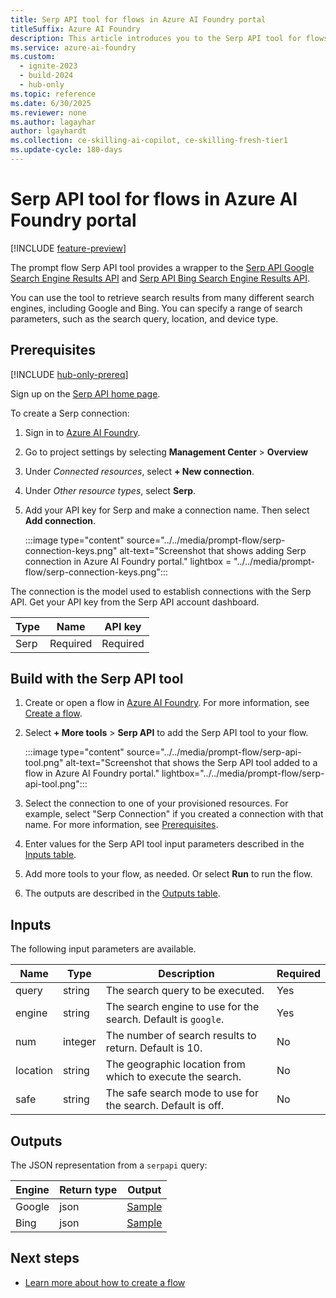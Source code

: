 ```yaml
---
title: Serp API tool for flows in Azure AI Foundry portal
titleSuffix: Azure AI Foundry
description: This article introduces you to the Serp API tool for flows in Azure AI Foundry portal.
ms.service: azure-ai-foundry
ms.custom:
  - ignite-2023
  - build-2024
  - hub-only
ms.topic: reference
ms.date: 6/30/2025
ms.reviewer: none
ms.author: lagayhar
author: lgayhardt
ms.collection: ce-skilling-ai-copilot, ce-skilling-fresh-tier1
ms.update-cycle: 180-days
---
```


# Serp API tool for flows in Azure AI Foundry portal

[!INCLUDE [feature-preview](../../includes/feature-preview.md)]

The prompt flow Serp API tool provides a wrapper to the [Serp API Google Search Engine Results API](https://serpapi.com/search-api) and [Serp API Bing Search Engine Results API](https://serpapi.com/bing-search-api).

You can use the tool to retrieve search results from many different search engines, including Google and Bing. You can specify a range of search parameters, such as the search query, location, and device type.

## Prerequisites

[!INCLUDE [hub-only-prereq](../../includes/hub-only-prereq.md)]

Sign up on the [Serp API home page](https://serpapi.com/).

To create a Serp connection:

1. Sign in to [Azure AI Foundry](https://ml.azure.com/).
1. Go to project settings by selecting  **Management Center** > **Overview**
1. Under *Connected resources*, select **+ New connection**.
1. Under *Other resource types*, select **Serp**.
1. Add your API key for Serp and make a connection name. Then select **Add connection**.

    :::image type="content" source="../../media/prompt-flow/serp-connection-keys.png" alt-text="Screenshot that shows adding Serp connection in Azure AI Foundry portal." lightbox = "../../media/prompt-flow/serp-connection-keys.png":::

The connection is the model used to establish connections with the Serp API. Get your API key from the Serp API account dashboard.

| Type        | Name     | API key  |
|-------------|----------|----------|
| Serp        | Required | Required |

## Build with the Serp API tool

1. Create or open a flow in [Azure AI Foundry](https://ai.azure.com/?cid=learnDocs). For more information, see [Create a flow](../flow-develop.md).
1. Select **+ More tools** > **Serp API** to add the Serp API tool to your flow.

    :::image type="content" source="../../media/prompt-flow/serp-api-tool.png" alt-text="Screenshot that shows the Serp API tool added to a flow in Azure AI Foundry portal." lightbox="../../media/prompt-flow/serp-api-tool.png":::

1. Select the connection to one of your provisioned resources. For example, select "Serp Connection" if you created a connection with that name. For more information, see [Prerequisites](#prerequisites).
1. Enter values for the Serp API tool input parameters described in the [Inputs table](#inputs).
1. Add more tools to your flow, as needed. Or select **Run** to run the flow.
1. The outputs are described in the [Outputs table](#outputs).

## Inputs

The following input parameters are available.

| Name     | Type    | Description                                                   | Required |
|----------|---------|---------------------------------------------------------------|----------|
| query    | string  | The search query to be executed.                              | Yes      |
| engine   | string  | The search engine to use for the search. Default is `google`. | Yes      |
| num      | integer | The number of search results to return. Default is 10.         | No      |
| location | string  | The geographic location from which to execute the search.           | No       |
| safe     | string  | The safe search mode to use for the search. Default is off. | No       |

## Outputs

The JSON representation from a `serpapi` query:

| Engine   | Return type | Output                                                |
|----------|-------------|-------------------------------------------------------|
| Google   | json        | [Sample](https://serpapi.com/search-api#api-examples) |
| Bing     | json        | [Sample](https://serpapi.com/bing-search-api)         |

## Next steps

- [Learn more about how to create a flow](../flow-develop.md)
